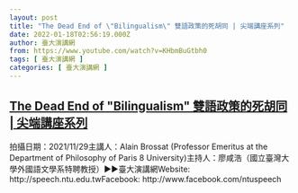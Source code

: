 ```yaml
---
layout: post
title: "The Dead End of \"Bilingualism\" 雙語政策的死胡同 | 尖端講座系列"
date: 2022-01-18T02:56:19.000Z
author: 臺大演講網
from: https://www.youtube.com/watch?v=KHbmBuGtbh0
tags: [ 臺大演講網 ]
categories: [ 臺大演講網 ]
---
```

<!--1642474579000-->
[The Dead End of "Bilingualism" 雙語政策的死胡同 | 尖端講座系列](https://www.youtube.com/watch?v=KHbmBuGtbh0)
------

<div>
拍攝日期：2021/11/29主講人：Alain Brossat (Professor Emeritus at the Department of Philosophy of Paris 8 University)主持人：廖咸浩（國立臺灣大學外國語文學系特聘教授）►►臺大演講網Website: http://speech.ntu.edu.twFacebook: http://www.facebook.com/ntuspeech
</div>
